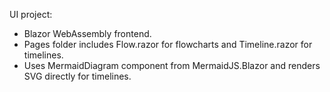 UI project:
- Blazor WebAssembly frontend.
- Pages folder includes Flow.razor for flowcharts and Timeline.razor for timelines.
- Uses MermaidDiagram component from MermaidJS.Blazor and renders SVG directly for timelines.

